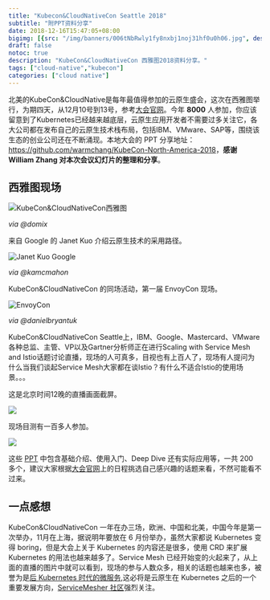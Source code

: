 ```yaml
---
title: "Kubecon&CloudNativeCon Seattle 2018"
subtitle: "附PPT资料分享"
date: 2018-12-16T15:47:05+08:00
bigimg: [{src: "/img/banners/006tNbRwly1fy8nxbj1noj31hf0u0h06.jpg", desc: " via linbit.com"}]
draft: false
notoc: true
description: "KubeCon&CloudNativeCon 西雅图2018资料分享。"
tags: ["cloud-native","kubecon"]
categories: ["cloud native"]
---
```


 北美的KubeCon&CloudNative是每年最值得参加的云原生盛会，这次在西雅图举行，为期四天，从12月10号到13号，参考[大会官网](https://events.linuxfoundation.org/events/kubecon-cloudnativecon-north-america-2018/)。今年 **8000** 人参加，你应该留意到了Kubernetes已经越来越底层，云原生应用开发者不需要过多关注它，各大公司都在发布自己的云原生技术栈布局，包括IBM、VMware、SAP等，围绕该生态的创业公司还在不断涌现。本地大会的 PPT 分享地址：<https://github.com/warmchang/KubeCon-North-America-2018>，**感谢William Zhang 对本次会议幻灯片的整理和分享**。

## 西雅图现场

![KubeCon&CloudNativeCon西雅图](https://ws3.sinaimg.cn/large/006tNbRwly1fy8mwwci67j30u00mi0xl.jpg)

_via @domix_

来自 Google 的 Janet Kuo 介绍云原生技术的采用路径。

![Janet Kuo Google](https://ws4.sinaimg.cn/large/006tNbRwly1fy8mxpyhwrj30u00g60uo.jpg)

_via @kamcmahon_

KubeCon&CloudNativeCon 的同场活动，第一届 EnvoyCon 现场。

![EnvoyCon](https://ws4.sinaimg.cn/large/006tNbRwly1fy8mytu259j30u00mi41u.jpg)

_via @danielbryantuk_

KubeCon&CloudNativeCon Seattle上，IBM、Google、Mastercard、VMware各种总监、主管、VP以及Gartner分析师正在进行Scaling with Service Mesh and Istio话题讨论直播，现场的人可真多，目视也有上百人了，现场有人提问为什么当我们谈起Service Mesh大家都在谈Istio？有什么不适合Istio的使用场景。。。

这是北京时间12晚的直播画面截屏。

![](https://ws4.sinaimg.cn/large/006tNbRwly1fy8mzyw8naj30u00gvtb0.jpg)

现场目测有一百多人参加。

![](https://ws1.sinaimg.cn/large/006tNbRwly1fy8n05xjb5j30u00gv404.jpg)

这些 [PPT](https://github.com/warmchang/KubeCon-North-America-2018) 中包含基础介绍、使用入门、Deep Dive 还有实际应用等，一共 200 多个，建议大家根据[大会官网](https://events.linuxfoundation.org/events/kubecon-cloudnativecon-north-america-2018/)上的日程挑选自己感兴趣的话题来看，不然可能看不过来。

## 一点感想

KubeCon&CloudNativeCon 一年在办三场，欧洲、中国和北美，中国今年是第一次举办，11月在上海，据说明年要放在 6 月份举办，虽然大家都说 Kubernetes 变得 boring，但是大会上关于 Kubernetes 的内容还是很多，使用 CRD 来扩展 Kubernetes 的用法也越来越多了。Service Mesh 已经开始变的火起来了，从上面的直播的图片中就可以看到，现场的参与人数众多，相关的话题也越来也多，被誉为是[后 Kubernetes 时代的微服务](http://www.servicemesher.com/blog/microservices-post-kubernetes/),这必将是云原生在 Kubernetes 之后的一个重要发展方向，[ServiceMesher 社区](http://www.servicemesher.com)强烈关注。
